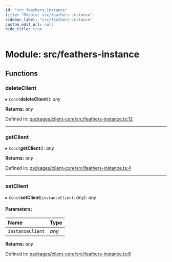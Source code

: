 ```yaml
---
id: "src_feathers_instance"
title: "Module: src/feathers-instance"
sidebar_label: "src/feathers-instance"
custom_edit_url: null
hide_title: true
---
```


# Module: src/feathers-instance

## Functions

### deleteClient

▸ `Const`**deleteClient**(): *any*

**Returns:** *any*

Defined in: [packages/client-core/src/feathers-instance.ts:12](https://github.com/xr3ngine/xr3ngine/blob/2d83606b6/packages/client-core/src/feathers-instance.ts#L12)

___

### getClient

▸ `Const`**getClient**(): *any*

**Returns:** *any*

Defined in: [packages/client-core/src/feathers-instance.ts:4](https://github.com/xr3ngine/xr3ngine/blob/2d83606b6/packages/client-core/src/feathers-instance.ts#L4)

___

### setClient

▸ `Const`**setClient**(`instanceClient`: *any*): *any*

#### Parameters:

| Name | Type |
| :------ | :------ |
| `instanceClient` | *any* |

**Returns:** *any*

Defined in: [packages/client-core/src/feathers-instance.ts:8](https://github.com/xr3ngine/xr3ngine/blob/2d83606b6/packages/client-core/src/feathers-instance.ts#L8)
